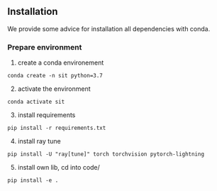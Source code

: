 ## Installation

We provide some advice for installation all dependencies with conda.

### Prepare environment

1. create a conda environement

```
conda create -n sit python=3.7
```

2. activate the environment

```
conda activate sit
```

3. install requirements

```
pip install -r requirements.txt
```

4. install ray tune

```
pip install -U "ray[tune]" torch torchvision pytorch-lightning
```

5. install own lib, cd into code/

```
pip install -e .
```
